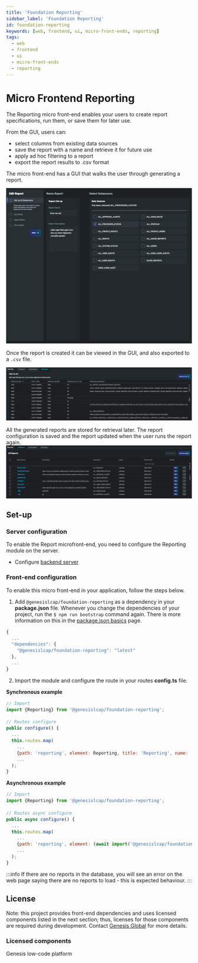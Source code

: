 ```yaml
---
title: 'Foundation Reporting'
sidebar_label: 'Foundation Reporting'
id: foundation-reporting
keywords: [web, frontend, ui, micro-front-ends, reporting]
tags:
  - web
  - frontend
  - ui
  - micro-front-ends
  - reporting
---
```


# Micro Frontend Reporting

The Reporting micro front-end enables your users to create report specifications, run them, or save them for later use.

From the GUI, users can:

- select columns from existing data sources
- save the report with a name and retrieve it for future use
- apply ad hoc filtering to a report
- export the report results to .csv  format

The micro front-end has a GUI that walks the user through generating a report.

![Example showing creating a new report](./docs/img/foundation-reporting_create-report.png)

Once the report is created it can be viewed in the GUI, and also exported to a `.csv` file.

![Example showing the list of all generated reports](./docs/img/foundation-reporting_view-report.png)

All the generated reports are stored for retrieval later. The report configuration is saved and the report updated when the user runs the report again.
![Example showing the list of all generated reports](./docs/img/foundation-reporting_show-reports.png)

## Set-up

### Server configuration

To enable the Report microfront-end, you need to configure the Reporting module on the server.

- Configure [backend server](../../../../server/integration/server-reporting/)

### Front-end configuration

To enable this micro front-end in your application, follow the steps below.

1. Add `@genesislcap/foundation-reporting` as a dependency in your **package.json** file. Whenever you change the dependencies of your project, run the `$ npm run bootstrap` command again. There is more information on this in the [package.json basics](../../../../web/basics/package-json-basics/) page.

```javascript
{
  ...
  "dependencies": {
    "@genesislcap/foundation-reporting": "latest"
  },
  ...
}
```

2. Import the module and configure the route in your routes **config.ts** file.

**Synchronous example**

```javascript {9}
// Import
import {Reporting} from '@genesislcap/foundation-reporting';

// Routes configure
public configure() {
  ...
  this.routes.map(
    ...
    {path: 'reporting', element: Reporting, title: 'Reporting', name: 'reporting'},
    ...
  );
}
```

**Asynchronous example**

```javascript {9}
// Import
import {Reporting} from '@genesislcap/foundation-reporting';

// Routes async configure
public async configure() {
  ...
  this.routes.map(
    ...
    {path: 'reporting', element: (await import('@genesislcap/foundation-reporting')).Reporting, title: 'Reporting', name: 'reporting'},
    ...
  );
}
```

:::info
If there are no reports in the database, you will see an error on the web page saying there are no reports to load  - this is expected behaviour.
:::

## License

Note: this project provides front-end dependencies and uses licensed components listed in the next section; thus, licenses for those components are required during development. Contact [Genesis Global](https://genesis.global/contact-us/) for more details.

### Licensed components
Genesis low-code platform

